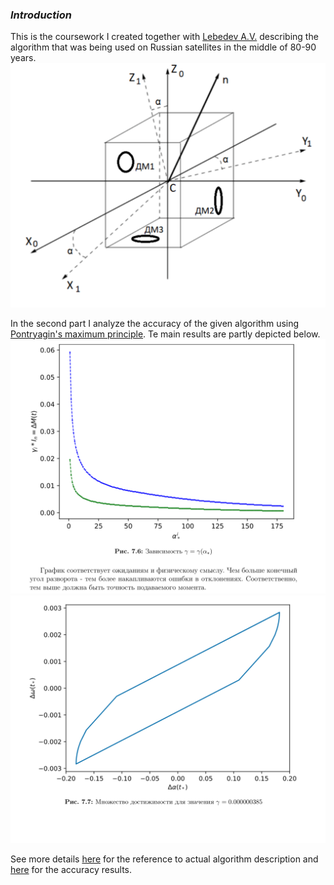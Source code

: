 ### _Introduction_


This is the coursework I created together with [Lebedev A.V.](http://www.mathnet.ru/php/person.phtml?option_lang=eng&personid=139099) describing 
the algorithm that was being used on Russian satellites in the middle of 80-90 years.
![Intro](./images/Intro.png)

In the second part I analyze the accuracy of the given algorithm using [Pontryagin's maximum principle](https://en.wikipedia.org/wiki/Pontryagin%27s_maximum_principle).
Te main results are partly depicted below.
![AccuracyResult_1](./images/AccuracyResult_1.png)
![AccuracyResult_2](./images/AccuracyResult_2.png)

See more details [here](./ResearchAlgoDescription.pdf) for the reference to actual algorithm description and [here](./ResearchAlgoAccuracy.pdf) for the accuracy results.
